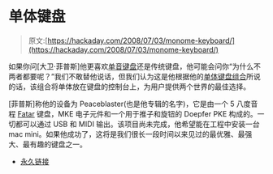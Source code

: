 # 单体键盘

> 原文:[https://hackaday.com/2008/07/03/monome-keyboard/](https://hackaday.com/2008/07/03/monome-keyboard/)

如果你问[大卫·菲普斯]他更喜欢[单音键盘](http://www.hackaday.com/2006/04/22/mf2006-monome/)还是传统键盘，他可能会问你“为什么不两者都要呢？”我们不敢替他说话，但我们认为这是他根据他的[单体键盘组合](http://createdigitalmusic.com/2008/07/02/keyboard-monome-one-crazy-diy-instrument-hybrid-by-sts9s-david-phipps-plus-new-albumtour/)所说的话，该组合将单体放在键盘的控制台上，为用户提供两个世界的最佳选择。

[菲普斯]称他的设备为 Peaceblaster(也是他专辑的名字)，它是由一个 5 八度音程 [Fatar](http://www.fatar.com/) 键盘，MKE 电子元件和一个用于推子和旋钮的 Doepfer PKE 构成的。一切都可以通过 USB 和 MIDI 输出。该项目尚未完成，他希望能在工程中安装一台 mac mini。如果他成功了，这将是我们很长一段时间以来见过的最优雅、最强大、最有趣的键盘之一。

*   [永久链接](http://createdigitalmusic.com/2008/07/02/keyboard-monome-one-crazy-diy-instrument-hybrid-by-sts9s-david-phipps-plus-new-albumtour/)